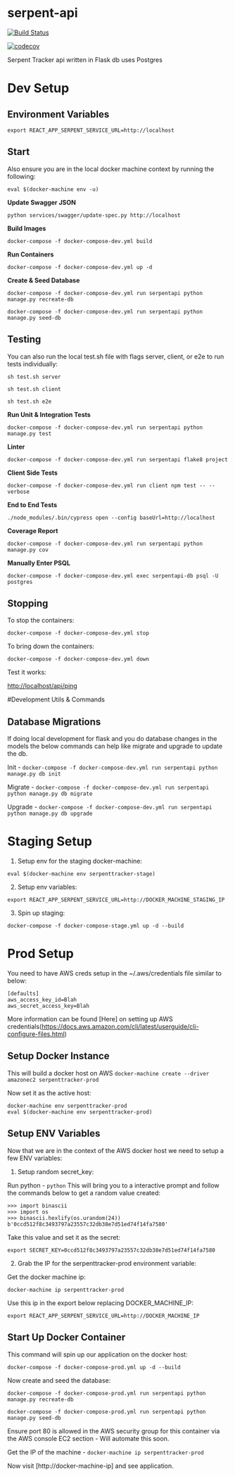 # serpent-api 
[![Build Status](https://travis-ci.com/Geeked-Out-Solutions/serpent-api.svg?token=ssEewjrKCrdk2sPPqJTU&branch=master)](https://travis-ci.com/Geeked-Out-Solutions/serpent-api)

[![codecov](https://codecov.io/gh/Geeked-Out-Solutions/serpent-api/branch/master/graph/badge.svg?token=IhB6HiRudp)](https://codecov.io/gh/Geeked-Out-Solutions/serpent-api)

Serpent Tracker api written in Flask db uses Postgres

# Dev Setup

## Environment Variables

`export REACT_APP_SERPENT_SERVICE_URL=http://localhost`

## Start
Also ensure you are in the local docker machine context by running the following:

`eval $(docker-machine env -u)`

**Update Swagger JSON**

`python services/swagger/update-spec.py http://localhost`

**Build Images**

`docker-compose -f docker-compose-dev.yml build`

**Run Containers**

`docker-compose -f docker-compose-dev.yml up -d`

**Create & Seed Database**

`docker-compose -f docker-compose-dev.yml run serpentapi python manage.py recreate-db`

`docker-compose -f docker-compose-dev.yml run serpentapi python manage.py seed-db`


## Testing
You can also run the local test.sh file with flags server, client, or e2e to run tests individually:

`sh test.sh server`

`sh test.sh client`

`sh test.sh e2e`

**Run Unit & Integration Tests**

`docker-compose -f docker-compose-dev.yml run serpentapi python manage.py test`

**Linter**

`docker-compose -f docker-compose-dev.yml run serpentapi flake8 project`

**Client Side Tests**

`docker-compose -f docker-compose-dev.yml run client npm test -- --verbose`

**End to End Tests**

`./node_modules/.bin/cypress open --config baseUrl=http://localhost`

**Coverage Report**

`docker-compose -f docker-compose-dev.yml run serpentapi python manage.py cov`

**Manually Enter PSQL**

`docker-compose -f docker-compose-dev.yml exec serpentapi-db psql -U postgres`

## Stopping
To stop the containers:

`docker-compose -f docker-compose-dev.yml stop`

To bring down the containers:

`docker-compose -f docker-compose-dev.yml down`

Test it works:

[http://localhost/api/ping](http://localhost/api/ping)


#Development Utils & Commands

## Database Migrations
If doing local development for flask and you do database changes in the models the below commands can help like migrate and upgrade to update the db.

Init - `docker-compose -f docker-compose-dev.yml run serpentapi python manage.py db init`

Migrate - `docker-compose -f docker-compose-dev.yml run serpentapi python manage.py db migrate`

Upgrade - `docker-compose -f docker-compose-dev.yml run serpentapi python manage.py db upgrade`


# Staging Setup
1. Setup env for the staging docker-machine:

`eval $(docker-machine env serpenttracker-stage)`

2. Setup env variables:

`export REACT_APP_SERPENT_SERVICE_URL=http://DOCKER_MACHINE_STAGING_IP`

3. Spin up staging:

`docker-compose -f docker-compose-stage.yml up -d --build`

# Prod Setup
You need to have AWS creds setup in the ~/.aws/credentials file similar to below:

```
[defaults]
aws_access_key_id=Blah
aws_secret_access_key=Blah
```

More information can be found [Here] on setting up AWS credentials(https://docs.aws.amazon.com/cli/latest/userguide/cli-configure-files.html)

## Setup Docker Instance
This will build a docker host on AWS
`docker-machine create --driver amazonec2 serpenttracker-prod`

Now set it as the active host:

```
docker-machine env serpenttracker-prod
eval $(docker-machine env serpenttracker-prod)
```

## Setup ENV Variables
Now that we are in the context of the AWS docker host we need to setup a few ENV variables:

1. Setup random secret_key:

Run python - `python`
This will bring you to a interactive prompt and follow the commands below to get a random value created:

```
>>> import binascii
>>> import os
>>> binascii.hexlify(os.urandom(24))
b'0ccd512f8c3493797a23557c32db38e7d51ed74f14fa7580'
```
Take this value and set it as the secret:

`export SECRET_KEY=0ccd512f8c3493797a23557c32db38e7d51ed74f14fa7580`

2. Grab the IP for the serpenttracker-prod environment variable:

Get the docker machine ip:

`docker-machine ip serpenttracker-prod`

Use this ip in the export below replacing DOCKER_MACHINE_IP:

`export REACT_APP_SERPENT_SERVICE_URL=http://DOCKER_MACHINE_IP`

## Start Up Docker Container
This command will spin up our application on the docker host:

`docker-compose -f docker-compose-prod.yml up -d --build`

Now create and seed the database:

`docker-compose -f docker-compose-prod.yml run serpentapi python manage.py recreate-db`

`docker-compose -f docker-compose-prod.yml run serpentapi python manage.py seed-db`

Ensure port 80 is allowed in the AWS security group for this container via the AWS console EC2 section - Will automate this soon.

Get the IP of the machine - `docker-machine ip serpenttracker-prod`

Now visit [http://docker-machine-ip] and see application.

